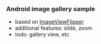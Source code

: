 ### Android image gallery sample 

- based on [ImageViewFlipper](http://androidworkz.com/2010/07/06/source-code-imageview-flipper-sd-card-scanner/)
- additional features: slide, zoom
- todo: gallery view, etc
